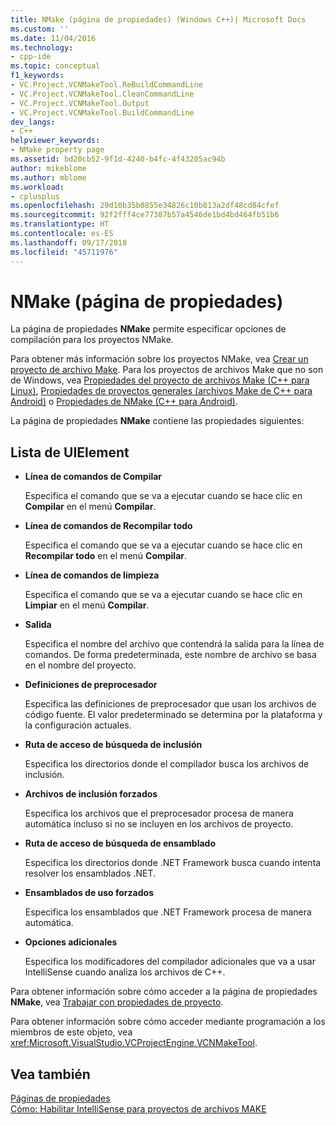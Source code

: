 ```yaml
---
title: NMake (página de propiedades) (Windows C++)| Microsoft Docs
ms.custom: ''
ms.date: 11/04/2016
ms.technology:
- cpp-ide
ms.topic: conceptual
f1_keywords:
- VC.Project.VCNMakeTool.ReBuildCommandLine
- VC.Project.VCNMakeTool.CleanCommandLine
- VC.Project.VCNMakeTool.Output
- VC.Project.VCNMakeTool.BuildCommandLine
dev_langs:
- C++
helpviewer_keywords:
- NMake property page
ms.assetid: bd20cb52-9f1d-4240-b4fc-4f43205ac94b
author: mikeblome
ms.author: mblome
ms.workload:
- cplusplus
ms.openlocfilehash: 29d10b35b0855e34826c10b813a2df48cd84cfef
ms.sourcegitcommit: 92f2fff4ce77387b57a4546de1bd4bd464fb51b6
ms.translationtype: HT
ms.contentlocale: es-ES
ms.lasthandoff: 09/17/2018
ms.locfileid: "45711976"
---
```

# <a name="nmake-property-page"></a>NMake (página de propiedades)
La página de propiedades **NMake** permite especificar opciones de compilación para los proyectos NMake.  
  
Para obtener más información sobre los proyectos NMake, vea [Crear un proyecto de archivo Make](../ide/creating-a-makefile-project.md). Para los proyectos de archivos Make que no son de Windows, vea [Propiedades del proyecto de archivos Make (C++ para Linux)](../linux/prop-pages/makefile-linux.md), [Propiedades de proyectos generales (archivos Make de C++ para Android)](/visualstudio/cross-platform/general-makefile-android-prop-page) o [Propiedades de NMake (C++ para Android)](/visualstudio/cross-platform/nmake-android-prop-page).
  
La página de propiedades **NMake** contiene las propiedades siguientes:  
  
## <a name="uielement-list"></a>Lista de UIElement  

- **Línea de comandos de Compilar**

   Especifica el comando que se va a ejecutar cuando se hace clic en **Compilar** en el menú **Compilar**.  
  
- **Línea de comandos de Recompilar todo**

   Especifica el comando que se va a ejecutar cuando se hace clic en **Recompilar todo** en el menú **Compilar**.  
  
- **Línea de comandos de limpieza**

   Especifica el comando que se va a ejecutar cuando se hace clic en **Limpiar** en el menú **Compilar**.  
  
- **Salida**

   Especifica el nombre del archivo que contendrá la salida para la línea de comandos. De forma predeterminada, este nombre de archivo se basa en el nombre del proyecto.  
  
- **Definiciones de preprocesador**

   Especifica las definiciones de preprocesador que usan los archivos de código fuente. El valor predeterminado se determina por la plataforma y la configuración actuales.  
  
- **Ruta de acceso de búsqueda de inclusión**

   Especifica los directorios donde el compilador busca los archivos de inclusión.  
  
- **Archivos de inclusión forzados**

   Especifica los archivos que el preprocesador procesa de manera automática incluso si no se incluyen en los archivos de proyecto.  
  
- **Ruta de acceso de búsqueda de ensamblado**

   Especifica los directorios donde .NET Framework busca cuando intenta resolver los ensamblados .NET.  
  
- **Ensamblados de uso forzados**

   Especifica los ensamblados que .NET Framework procesa de manera automática.  
  
- **Opciones adicionales**

   Especifica los modificadores del compilador adicionales que va a usar IntelliSense cuando analiza los archivos de C++.  
  
Para obtener información sobre cómo acceder a la página de propiedades **NMake**, vea [Trabajar con propiedades de proyecto](../ide/working-with-project-properties.md).  
  
Para obtener información sobre cómo acceder mediante programación a los miembros de este objeto, vea <xref:Microsoft.VisualStudio.VCProjectEngine.VCNMakeTool>.  
  
## <a name="see-also"></a>Vea también  
 [Páginas de propiedades](../ide/property-pages-visual-cpp.md)   
 [Cómo: Habilitar IntelliSense para proyectos de archivos MAKE](../ide/how-to-enable-intellisense-for-makefile-projects.md)